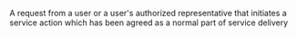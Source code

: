 A request from a user or a user's authorized representative that initiates a service action which has been agreed as a normal part of service delivery
